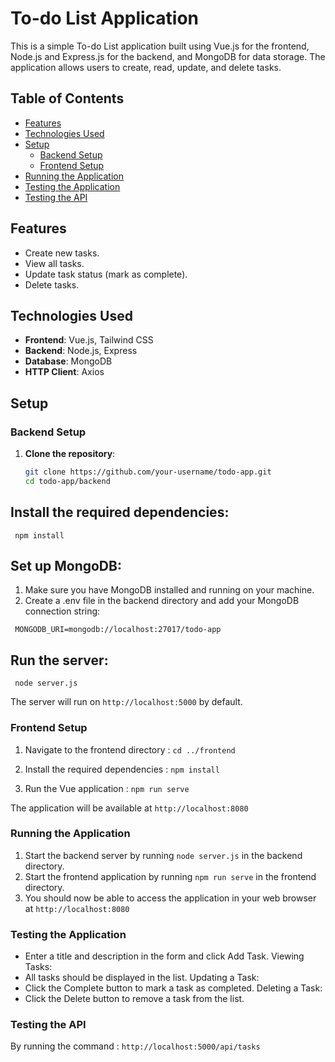 # To-do List Application

This is a simple To-do List application built using Vue.js for the frontend, Node.js and Express.js for the backend, and MongoDB for data storage. The application allows users to create, read, update, and delete tasks.

## Table of Contents

- [Features](#features)
- [Technologies Used](#technologies-used)
- [Setup](#setup)
  - [Backend Setup](#backend-setup)
  - [Frontend Setup](#frontend-setup)
- [Running the Application](#running-the-application)
- [Testing the Application](#testing-the-application)
- [Testing the API](#testing-api)

## Features

- Create new tasks.
- View all tasks.
- Update task status (mark as complete).
- Delete tasks.

## Technologies Used

- **Frontend**: Vue.js, Tailwind CSS
- **Backend**: Node.js, Express
- **Database**: MongoDB
- **HTTP Client**: Axios

## Setup

### Backend Setup

1. **Clone the repository**:
   ```bash
   git clone https://github.com/your-username/todo-app.git
   cd todo-app/backend


## Install the required dependencies:

``` npm install```


## Set up MongoDB:

1. Make sure you have MongoDB installed and running on your machine. 
2. Create a .env file in the backend directory and add your MongoDB connection string:

  ``` MONGODB_URI=mongodb://localhost:27017/todo-app```

## Run the server:

``` node server.js```


The server will run on ```http://localhost:5000``` by default.

### Frontend Setup

1. Navigate to the frontend directory :
```cd ../frontend ```

2. Install the required dependencies :
```npm install```

3. Run the Vue application :
```npm run serve```

The application will be available at ```http://localhost:8080```

### Running the Application
1. Start the backend server by running ```node server.js``` in the backend directory.
2. Start the frontend application by running ```npm run serve``` in the frontend directory.
3. You should now be able to access the application in your web browser at ```http://localhost:8080```

### Testing the Application

<ul>
<li>Enter a title and description in the form and click Add Task.
Viewing Tasks:</li>

<li>All tasks should be displayed in the list.
Updating a Task:</li>

<li>Click the Complete button to mark a task as completed.
Deleting a Task:</li>

<li>Click the Delete button to remove a task from the list.</li>
</ul>

### Testing the API

By running the command : ```http://localhost:5000/api/tasks```
